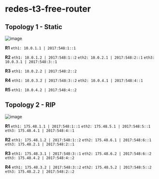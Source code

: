 # redes-t3-free-router

## Topology 1 - Static

![image](https://user-images.githubusercontent.com/61244675/215613967-04e2299e-9cd4-4b8b-8eec-1e2641a77706.png)

**R1**
`eth1: 10.0.1.1 | 2017:548:1::1`

**R2**
`eth1: 10.0.1.2 | 2017:548:1::2`
`eth2: 10.0.2.1 | 2017:548:2::1`
`eth3: 10.0.3.1 | 2017:548:3::1`

**R3**
`eth1: 10.0.2.2 | 2017:548:2::2`

**R4**
`eth1: 10.0.3.2 | 2017:548:3::2`
`eth2: 10.0.4.1 | 2017:548:4::1`

**R5**
`eth1: 10.0.4.2 | 2017:548:4::2`

## Topology 2 - RIP

![image](https://user-images.githubusercontent.com/61244675/215677447-f638ef06-a476-486e-94e1-e0b0bc544593.png)

**R1**
`eth1: 175.48.1.1 | 2017:548:1::1`
`eth2: 175.48.5.1 | 2017:548:5::1`
`eth3: 175.48.4.1 | 2017:548:4::1`

**R2**
`eth1: 175.48.1.2 | 2017:548:1::2`
`eth2: 175.48.6.1 | 2017:548:6::1`
`eth3: 175.48.2.1 | 2017:548:2::1`

**R3**
`eth1: 175.48.3.1 | 2017:548:3::1`
`eth2: 175.48.6.2 | 2017:548:6::2`
`eth3: 175.48.4.2 | 2017:548:4::2`

**R4**
`eth1: 175.48.3.2 | 2017:548:3::2`
`eth2: 175.48.5.2 | 2017:548:5::2`
`eth3: 175.48.2.2 | 2017:548:2::2`
